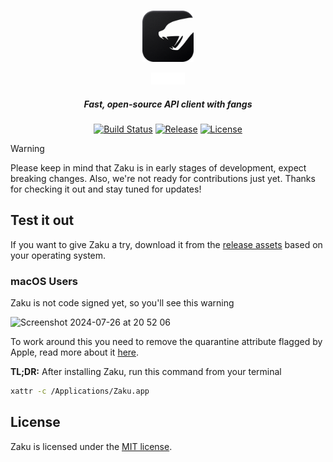 <br>

<p align="center">
    <img width="82px" src="./assets/zaku-icon.png" alt="Zaku Icon">
</p>

<p align="center">
    <img height="19px" src="./assets/zaku.svg" alt="Zaku">
</p>

<h5 align="center">Fast, open-source API client with fangs</h5>

<p align="center">
    <a href="https://github.com/buildzaku/zaku/actions/workflows/release.yml" target="_blank"><img alt="Build Status" src="https://img.shields.io/github/actions/workflow/status/buildzaku/zaku/release.yml?style=flat&logo=github&labelColor=%2324292e" /></a>
    <a href="https://github.com/buildzaku/zaku/releases/latest" target="_blank"><img alt="Release" src="https://img.shields.io/github/v/release/buildzaku/zaku?sort=semver&style=flat&labelColor=%2324292e"></a>
    <a href="https://github.com/buildzaku/zaku/blob/main/LICENSE.md" target="_blank"><img alt="License" src="https://img.shields.io/github/license/buildzaku/zaku?style=flat&labelColor=%2324292e&color=%2354d024"></a>
</p>

> [!WARNING]
> Please keep in mind that Zaku is in early stages of development, expect
> breaking changes. Also, we're not ready for contributions just yet.
> Thanks for checking it out and stay tuned for updates!

## Test it out

If you want to give Zaku a try, download it from the [release assets](https://github.com/buildzaku/zaku/releases/latest) based on your operating system.

### macOS Users

Zaku is not code signed yet, so you'll see this warning

![Screenshot 2024-07-26 at 20 52 06](https://github.com/user-attachments/assets/b8da8f66-6fa1-4cb2-bec4-71e75a98402a)

To work around this you need to remove the quarantine attribute flagged by Apple, read more about it [here](https://discussions.apple.com/thread/253714860).

<b>TL;DR:</b> After installing Zaku, run this command from your terminal

```sh
xattr -c /Applications/Zaku.app
```

## License

Zaku is licensed under the [MIT license](https://github.com/buildzaku/zaku/blob/main/LICENSE.md).
